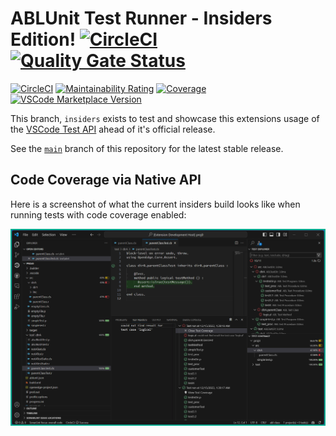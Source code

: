 # ABLUnit Test Runner - Insiders Edition! [![CircleCI](https://img.shields.io/circleci/build/github/kenherring/ablunit-test-provider/insiders?logo=circleci)](https://dl.circleci.com/status-badge/redirect/gh/kenherring/ablunit-test-provider/tree/insiders) [![Quality Gate Status](https://sonarcloud.io/api/project_badges/measure?project=kenherring_ablunit-test-provider&metric=alert_status)](https://sonarcloud.io/summary/new_code?id=kenherring_ablunit-test-provider)

[![CircleCI](https://img.shields.io/circleci/build/github/kenherring/ablunit-test-runner/main?logo=circleci)](https://dl.circleci.com/status-badge/redirect/gh/kenherring/ablunit-test-runner/tree/main)
[![Maintainability Rating](https://sonarcloud.io/api/project_badges/measure?project=kenherring_ablunit-test-runner&metric=sqale_rating)](https://sonarcloud.io/summary/new_code?id=kenherring_ablunit-test-runner)
[![Coverage](https://sonarcloud.io/api/project_badges/measure?project=kenherring_ablunit-test-runner&metric=coverage)](https://sonarcloud.io/summary/new_code?id=kenherring_ablunit-test-runner)
[![VSCode Marketplace Version](https://img.shields.io/visual-studio-marketplace/v/kherring.ablunit-test-runner?include_prereleases&logo=visual%20studio%20code&logoColor=blue&color=blue)](https://marketplace.visualstudio.com/items?itemName=kherring.ablunit-test-runner)

This branch, `insiders` exists to test and showcase this extensions usage of the [VSCode Test API](https://github.com/microsoft/vscode/issues/123713) ahead of it's official release.

See the [`main`](https://github.com/kenherring/ablunit-test-provider?tab=readme-ov-file#ablunit-test-runner---) branch of this repository for the latest stable release.


## Code Coverage via Native API

Here is a screenshot of what the current insiders build looks like when running tests with code coverage enabled:

![Insiders post-run code coverage display](resources/images/insiders-coverage.png)

